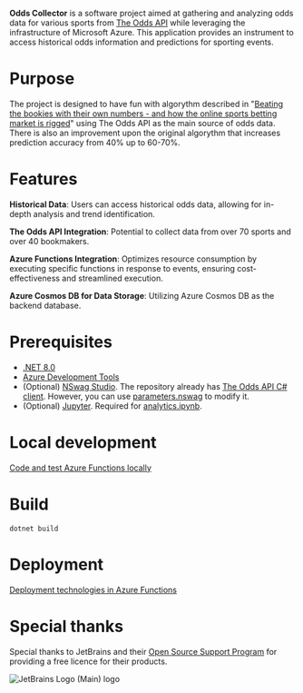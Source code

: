 **Odds Collector** is a software project aimed at gathering and analyzing odds data for various sports from [The Odds API](https://the-odds-api.com/) while leveraging the infrastructure of Microsoft Azure. This application provides an instrument to access historical odds information and predictions for sporting events.

# Purpose

The project is designed to have fun with algorythm described in "[Beating the bookies with their own numbers - and how the online sports betting market is rigged](https://www.researchgate.net/publication/320296375_Beating_the_bookies_with_their_own_numbers_-_and_how_the_online_sports_betting_market_is_rigged)" using The Odds API as the main source of odds data. There is also an improvement upon the original algorythm that increases prediction accuracy from 40% up to 60-70%.

# Features

**Historical Data**: Users can access historical odds data, allowing for in-depth analysis and trend identification.

**The Odds API Integration**: Potential to collect data from over 70 sports and over 40 bookmakers.

**Azure Functions Integration**: Optimizes resource consumption by executing specific functions in response to events, ensuring cost-effectiveness and streamlined execution.

**Azure Cosmos DB for Data Storage**: Utilizing Azure Cosmos DB as the backend database.

# Prerequisites

- [.NET 8.0](https://dotnet.microsoft.com/en-us/download/dotnet/8.0)
- [Azure Development Tools](https://learn.microsoft.com/en-us/azure/azure-functions/functions-reference?tabs=blob&pivots=programming-language-csharp#development-tools)
- (Optional) [NSwag Studio](https://github.com/RicoSuter/NSwag/wiki/NSwagStudio). The repository already has [The Odds API C# client](https://github.com/romankr/OddsCollector/blob/master/OddsCollector.Functions/OddsApi/WebApi/WebApiClient.cs). However, you can use [parameters.nswag](https://github.com/romankr/OddsCollector/blob/master/OddsCollector.Functions/OddsApi/WebApi/parameters.nswag) to modify it.
- (Optional) [Jupyter](https://jupyter.org/). Required for [analytics.ipynb](https://github.com/romankr/OddsCollector/blob/master/analytics.ipynb). 

# Local development

[Code and test Azure Functions locally](https://learn.microsoft.com/en-us/azure/azure-functions/functions-develop-local)

# Build

```
dotnet build
```

# Deployment

[Deployment technologies in Azure Functions](https://learn.microsoft.com/en-us/azure/azure-functions/functions-deployment-technologies?tabs=windows)

# Special thanks

Special thanks to JetBrains and their [Open Source Support Program](https://www.jetbrains.com/community/opensource/#support) for providing a free licence for their products.

![JetBrains Logo (Main) logo](https://resources.jetbrains.com/storage/products/company/brand/logos/jb_beam.png)
